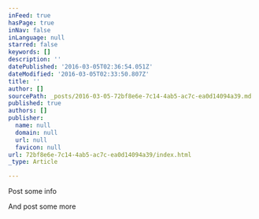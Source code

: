 ```yaml
---
inFeed: true
hasPage: true
inNav: false
inLanguage: null
starred: false
keywords: []
description: ''
datePublished: '2016-03-05T02:36:54.051Z'
dateModified: '2016-03-05T02:33:50.807Z'
title: ''
author: []
sourcePath: _posts/2016-03-05-72bf8e6e-7c14-4ab5-ac7c-ea0d14094a39.md
published: true
authors: []
publisher:
  name: null
  domain: null
  url: null
  favicon: null
url: 72bf8e6e-7c14-4ab5-ac7c-ea0d14094a39/index.html
_type: Article

---
```

Post some info

And post some more